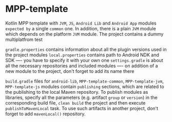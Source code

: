 # MPP-template

Kotlin MPP template with `JVM`, `JS`, `Android Lib` and `Android App` modules `expected by` a single `common` one. In addition, there is a plain `JVM` module which depends on the platform `JVM` module. The project contains a dummy multiplatfrom test

`gradle.properties` contains information about all the plugin versions used in the project modules
`local.properties` contains path to Android NDK and SDK —- you have to specify it with your own one
`settings.gradle` is about all the necessary repositories and included modules —- on addition of a new module to the project, don't forget to add its name there

`build.gradle` files for `android-lib`, `MPP-template-common`, `MPP-template-jvm`, `MPP-template-js` modules contain `publishing` sections, which are related to the publishing to the local Maven repository. To publish modules as libraries, specify all the parameters (e.g. artifact `group` or `version`) in the corresponding build file, `clean build` the project and then execute `publishToMavenLocal` task. To use such artifacts in another project, don't forget to add `mavenLocal()` repository.
